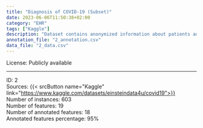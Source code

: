 ```yaml
---
title: "Diagnosis of COVID-19 (Subset)"
date: 2023-06-06T11:50:38+02:00
category: "EHR"
tags: ["Kaggle"]
description: "Dataset contains anonymized information about patients admitted at the Hospital Israelita Albert Einstein in São Paulo, Brazil. The goal of admission was to perform the SARS-CoV-2 RT-PCR. Next to that also, additional laboratory tests were performed during a visit to the hospital. The dataset was published in 2020."
annotation_file: "2_annotation.csv"
data_file: "2_data.csv"
---
```


License: Publicly available 

 --- 
ID: 2 \
Sources: {{< srcButton name="Kaggle" link="https://www.kaggle.com/datasets/einsteindata4u/covid19">}}  \
Number of instances: 603 \
Number of features: 19 \
Number of annotated features: 18 \
Annotated features percentage: 95% 
